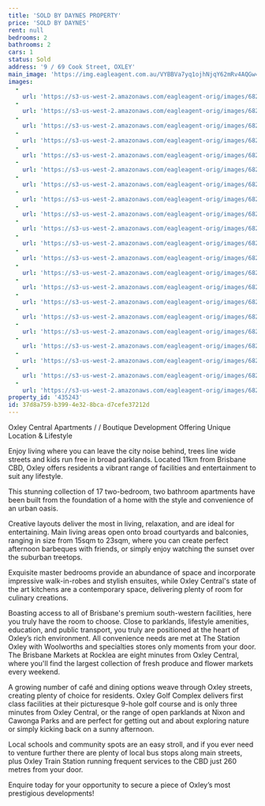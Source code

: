 ```yaml
---
title: 'SOLD BY DAYNES PROPERTY'
price: 'SOLD BY DAYNES'
rent: null
bedrooms: 2
bathrooms: 2
cars: 1
status: Sold
address: '9 / 69 Cook Street, OXLEY'
main_image: 'https://img.eagleagent.com.au/VYBBVa7yq1ojhNjqY62mRv4AQGw=/1280x854/smart/https://s3-us-west-2.amazonaws.com/eagleagent-orig/images/6822134/130469042-image-M.jpg'
images:
  -
    url: 'https://s3-us-west-2.amazonaws.com/eagleagent-orig/images/6822154/130469042-image-U.jpg'
  -
    url: 'https://s3-us-west-2.amazonaws.com/eagleagent-orig/images/6822153/130469042-image-T.jpg'
  -
    url: 'https://s3-us-west-2.amazonaws.com/eagleagent-orig/images/6822152/130469042-image-S.jpg'
  -
    url: 'https://s3-us-west-2.amazonaws.com/eagleagent-orig/images/6822151/130469042-image-R.jpg'
  -
    url: 'https://s3-us-west-2.amazonaws.com/eagleagent-orig/images/6822150/130469042-image-Q.jpg'
  -
    url: 'https://s3-us-west-2.amazonaws.com/eagleagent-orig/images/6822149/130469042-image-P.jpg'
  -
    url: 'https://s3-us-west-2.amazonaws.com/eagleagent-orig/images/6822148/130469042-image-O.jpg'
  -
    url: 'https://s3-us-west-2.amazonaws.com/eagleagent-orig/images/6822147/130469042-image-N.jpg'
  -
    url: 'https://s3-us-west-2.amazonaws.com/eagleagent-orig/images/6822146/130469042-image-L.jpg'
  -
    url: 'https://s3-us-west-2.amazonaws.com/eagleagent-orig/images/6822145/130469042-image-K.jpg'
  -
    url: 'https://s3-us-west-2.amazonaws.com/eagleagent-orig/images/6822144/130469042-image-J.jpg'
  -
    url: 'https://s3-us-west-2.amazonaws.com/eagleagent-orig/images/6822143/130469042-image-I.jpg'
  -
    url: 'https://s3-us-west-2.amazonaws.com/eagleagent-orig/images/6822142/130469042-image-H.jpg'
  -
    url: 'https://s3-us-west-2.amazonaws.com/eagleagent-orig/images/6822141/130469042-image-G.jpg'
  -
    url: 'https://s3-us-west-2.amazonaws.com/eagleagent-orig/images/6822140/130469042-image-F.jpg'
  -
    url: 'https://s3-us-west-2.amazonaws.com/eagleagent-orig/images/6822139/130469042-image-E.jpg'
  -
    url: 'https://s3-us-west-2.amazonaws.com/eagleagent-orig/images/6822138/130469042-image-D.jpg'
  -
    url: 'https://s3-us-west-2.amazonaws.com/eagleagent-orig/images/6822137/130469042-image-C.jpg'
  -
    url: 'https://s3-us-west-2.amazonaws.com/eagleagent-orig/images/6822136/130469042-image-B.jpg'
  -
    url: 'https://s3-us-west-2.amazonaws.com/eagleagent-orig/images/6822135/130469042-image-A.jpg'
  -
    url: 'https://s3-us-west-2.amazonaws.com/eagleagent-orig/images/6822134/130469042-image-M.jpg'
property_id: '435243'
id: 37d8a759-b399-4e32-8bca-d7cefe37212d
---
```

Oxley Central Apartments / / Boutique Development Offering Unique Location & Lifestyle

Enjoy living where you can leave the city noise behind, trees line wide streets and kids run free in broad parklands. Located 11km from Brisbane CBD, Oxley offers residents a vibrant range of facilities and entertainment to suit any lifestyle.

This stunning collection of 17 two-bedroom, two bathroom apartments have been built from the foundation of a home with the style and convenience of an urban oasis.

Creative layouts deliver the most in living, relaxation, and are ideal for entertaining. Main living areas open onto broad courtyards and balconies, ranging in size from 15sqm to 23sqm, where you can create perfect afternoon barbeques with friends, or simply enjoy watching the sunset over the suburban treetops.

Exquisite master bedrooms provide an abundance of space and incorporate impressive walk-in-robes and stylish ensuites, while Oxley Central's state of the art kitchens are a contemporary space, delivering plenty of room for culinary creations.

Boasting access to all of Brisbane's premium south-western facilities, here you truly have the room to choose. Close to parklands, lifestyle amenities, education, and public transport, you truly are positioned at the heart of Oxley’s rich environment. All convenience needs are met at The Station Oxley with Woolworths and specialties stores only moments from your door. The Brisbane Markets at Rocklea are eight minutes from Oxley Central, where you'll find the largest collection of fresh produce and flower markets every weekend.

A growing number of café and dining options weave through Oxley streets, creating plenty of choice for residents. Oxley Golf Complex delivers first class facilities at their picturesque 9-hole golf course and is only three minutes from Oxley Central, or the range of open parklands at Nixon and Cawonga Parks and are perfect for getting out and about exploring nature or simply kicking back on a sunny afternoon.

Local schools and community spots are an easy stroll, and if you ever need to venture further there are plenty of local bus stops along main streets, plus Oxley Train Station running frequent services to the CBD just 260 metres from your door.

Enquire today for your opportunity to secure a piece of Oxley’s most prestigious developments!